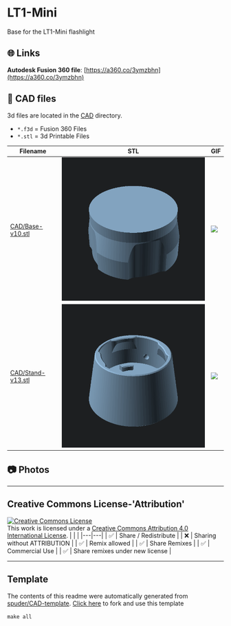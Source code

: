 
# LT1-Mini
Base for the LT1-Mini flashlight



## :globe_with_meridians: Links


**Autodesk Fusion 360 file**: [https://a360.co/3ymzbhn](https://a360.co/3ymzbhn)


## :triangular_ruler: CAD files

3d files are located in the [CAD](./CAD) directory.
- `*.f3d` = Fusion 360 Files
- `*.stl` = 3d Printable Files

| Filename | STL | GIF | 
| --- | --- | --- | 
| [CAD/Base-v10.stl](./CAD%2FBase-v10.stl) | ![](./CAD%2FBase-v10.png) | ![](./CAD%2FBase-v10.gif) | 
| [CAD/Stand-v13.stl](./CAD%2FStand-v13.stl) | ![](./CAD%2FStand-v13.png) | ![](./CAD%2FStand-v13.gif) | 


## :camera: Photos

---

## Creative Commons License-'Attribution'
<a rel="license" href="http://creativecommons.org/licenses/by/4.0/"><img alt="Creative Commons License" style="border-width:0" src="https://i.creativecommons.org/l/by/4.0/88x31.png" /></a><br />This work is licensed under a <a rel="license" href="http://creativecommons.org/licenses/by/4.0/">Creative Commons Attribution 4.0 International License</a>.
|  |  | 
|---|---|
| :white_check_mark: | Share / Redistribute | 
| :x: | Sharing without ATTRIBUTION |
| :white_check_mark: | Remix allowed | 
| :white_check_mark: | Share Remixes | 
| :white_check_mark: | Commercial Use | 
| :white_check_mark: | Share remixes under new license | 


---
## Template
The contents of this readme were automatically generated from [spuder/CAD-template](https://github.com/spuder/CAD-template). 
[Click here](https://github.com/spuder/CAD-template/generate) to fork and use this template

```
make all
```